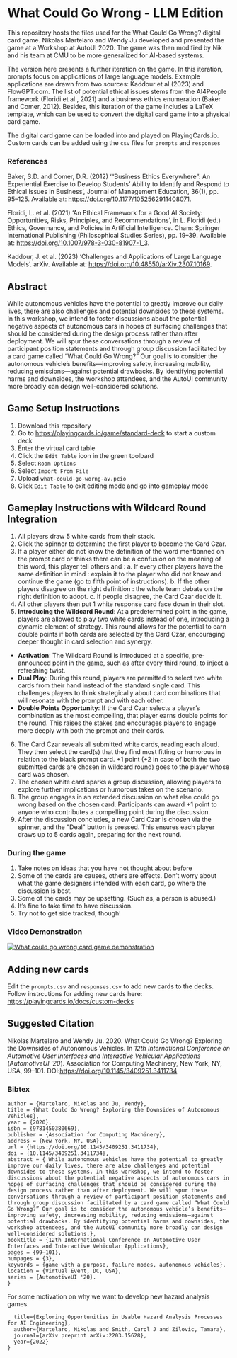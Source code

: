 # What Could Go Wrong - LLM Edition

This repository hosts the files used for the What Could Go Wrong? digital card game. Nikolas Martelaro and Wendy Ju developed and presented the game at a Workshop at AutoUI 2020. The game was then modified by Nik and his team at CMU to be more generalized for AI-based systems.

The version here presents a further iteration on the game. In this iteration, prompts focus on applications of large language models. Example applications are drawn from two sources: Kaddour et al.(2023) and FlowGPT.com. The list of potential ethical issues stems from the AI4People framework (Floridi et al., 2021) and a business ethics enumeration (Baker and Comer, 2012). Besides, this iteration of the game includes a LaTeX template, which can be used to convert the digital card game into a physical card game. 

The digital card game can be loaded into and played on PlayingCards.io. Custom cards can be added using the `csv` files for `prompts` and `responses`

### References
Baker, S.D. and Comer, D.R. (2012) ‘“Business Ethics Everywhere”: An Experiential Exercise to Develop Students’ Ability to Identify and Respond to Ethical Issues in Business’, Journal of Management Education, 36(1), pp. 95–125. Available at: https://doi.org/10.1177/1052562911408071.

Floridi, L. et al. (2021) ‘An Ethical Framework for a Good AI Society: Opportunities, Risks, Principles, and Recommendations’, in L. Floridi (ed.) Ethics, Governance, and Policies in Artificial Intelligence. Cham: Springer International Publishing (Philosophical Studies Series), pp. 19–39. Available at: https://doi.org/10.1007/978-3-030-81907-1_3.

Kaddour, J. et al. (2023) ‘Challenges and Applications of Large Language Models’. arXiv. Available at: https://doi.org/10.48550/arXiv.2307.10169.


## Abstract
While autonomous vehicles have the potential to greatly improve our daily lives, there are also challenges and potential downsides to these systems. In this workshop, we intend to foster discussions about the potential negative aspects of autonomous cars in hopes of surfacing challenges that should be considered during the design process rather than after deployment. We will spur these conversations through a review of participant position statements and through group discussion facilitated by a card game called “What Could Go Wrong?” Our goal is to consider the autonomous vehicle’s benefits—improving safety, increasing mobility, reducing emissions—against potential drawbacks. By identifying potential harms and downsides, the workshop attendees, and the AutoUI community more broadly can design well-considered solutions.

## Game Setup Instructions
1. Download this repository
2. Go to https://playingcards.io/game/standard-deck to start a custom deck
3. Enter the virtual card table
4. Click the `Edit Table` icon in the green toolbard
5. Select `Room Options`
6. Select  `Import From File`
7. Upload `what-could-go-worng-av.pcio`
8. Click `Edit Table` to exit editing mode and go into gameplay mode

## Gameplay Instructions with Wildcard Round Integration

1. All players draw 5 white cards from their stack.
2. Click the spinner to determine the first player to become the Card Czar.
3. If a player either do not know the definition of the word mentionned on the prompt card or thinks there can be a confusion on the meaning of this word, this player tell others and : 
  a. If every other players have the same definition in mind : explain it to the player who did not know and continue the game (go to fifth point of instructions).
	b. If the other players disagree on the right definition : the whole team debate on the right definition to adopt.
	c. If people disagree, the Card Czar decide it.
4. All other players then put 1 white response card face down in their slot.
5. **Introducing the Wildcard Round**: At a predetermined point in the game, players are allowed to play two white cards instead of one, introducing a dynamic element of strategy. This round allows for the potential to earn double points if both cards are selected by the Card Czar, encouraging deeper thought in card selection and synergy.

- **Activation**: The Wildcard Round is introduced at a specific, pre-announced point in the game, such as after every third round, to inject a refreshing twist.
- **Dual Play**: During this round, players are permitted to select two white cards from their hand instead of the standard single card. This challenges players to think strategically about card combinations that will resonate with the prompt and with each other.
- **Double Points Opportunity**: If the Card Czar selects a player’s combination as the most compelling, that player earns double points for the round. This raises the stakes and encourages players to engage more deeply with both the prompt and their cards.

6. The Card Czar reveals all submitted white cards, reading each aloud. They then select the card(s) that they find most fitting or humorous in relation to the black prompt card. +1 point (+2 in case of both the two submitted cards are chosen in wildcard round) goes to the player whose card was chosen.
7. The chosen white card sparks a group discussion, allowing players to explore further implications or humorous takes on the scenario.
8. The group engages in an extended discussion on what else could go wrong based on the chosen card. Participants can award +1 point to anyone who contributes a compelling point during the discussion.
9. After the discussion concludes, a new Card Czar is chosen via the spinner, and the "Deal" button is pressed. This ensures each player draws up to 5 cards again, preparing for the next round.

### During the game
1. Take notes on ideas that you have not thought about before
2. Some of the cards are causes, others are effects. Don’t worry about what the game designers intended with each card, go where the discussion is best.
3. Some of the cards may be upsetting. (Such as, a person is abused.)
4. It’s fine to take time to have discussion.
5. Try not to get side tracked, though!

### Video Demonstration
[![What could go wrong card game demonstration](https://img.youtube.com/vi/DlqgWnhEqoc/0.jpg)](https://youtu.be/DlqgWnhEqoc)

## Adding new cards
Edit the `prompts.csv` and `responses.csv` to add new cards to the decks. Follow instrcutions for adding new cards here: https://playingcards.io/docs/custom-decks

## Suggested Citation
Nikolas Martelaro and Wendy Ju. 2020. What Could Go Wrong? Exploring the Downsides of Autonomous Vehicles. In *12th International Conference on Automotive User Interfaces and Interactive Vehicular Applications* (*AutomotiveUI '20*). Association for Computing Machinery, New York, NY, USA, 99–101. DOI:https://doi.org/10.1145/3409251.3411734

### Bibtex
```@inproceedings{10.1145/3409251.3411734,  
author = {Martelaro, Nikolas and Ju, Wendy},  
title = {What Could Go Wrong? Exploring the Downsides of Autonomous Vehicles},  
year = {2020},  
isbn = {9781450380669},  
publisher = {Association for Computing Machinery},  
address = {New York, NY, USA},  
url = {https://doi.org/10.1145/3409251.3411734},  
doi = {10.1145/3409251.3411734},  
abstract = { While autonomous vehicles have the potential to greatly improve our daily lives, there are also challenges and potential downsides to these systems. In this workshop, we intend to foster discussions about the potential negative aspects of autonomous cars in hopes of surfacing challenges that should be considered during the design process rather than after deployment. We will spur these conversations through a review of participant position statements and through group discussion facilitated by a card game called “What Could Go Wrong?” Our goal is to consider the autonomous vehicle’s benefits—improving safety, increasing mobility, reducing emissions—against potential drawbacks. By identifying potential harms and downsides, the workshop attendees, and the AutoUI community more broadly can design well-considered solutions.},  
booktitle = {12th International Conference on Automotive User Interfaces and Interactive Vehicular Applications},  
pages = {99–101},  
numpages = {3},  
keywords = {game with a purpose, failure modes, autonomous vehicles},  
location = {Virtual Event, DC, USA},  
series = {AutomotiveUI '20}. 
}
```

For some motivation on why we want to develop new hazard analysis games.

```@article{martelaro2022exploring,
  title={Exploring Opportunities in Usable Hazard Analysis Processes for AI Engineering},
  author={Martelaro, Nikolas and Smith, Carol J and Zilovic, Tamara},
  journal={arXiv preprint arXiv:2203.15628},
  year={2022}
}
```


